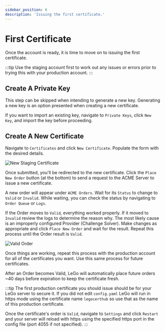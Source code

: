 ```yaml
---
sidebar_position: 6
description: 'Issuing the first certificate.'
---
```


# First Certificate

Once the account is ready, it is time to move on to issuing the first 
certificate.

:::tip
Use the staging account first to work out any issues or errors prior to 
trying this with your production account.
:::

## Create A Private Key

This step can be skipped when intending to generate a new key. 
Generating a new key is an option presented when creating a new 
certificate.

If you want to import an existing key, navigate to `Private Keys`, 
click `New Key`, and import the key before proceeding.

## Create A New Certificate

Navigate to `Certificates` and click `New Certificate`. Populate the 
form with the desired details.

![New Staging Certificate](/img/screenshots/certificate_staging_new.png)

Once submitted, you'll be redirected to the new certificate. Click the 
`Place New Order` button (at the bottom) to send a request to the ACME 
Server to issue a new certificate.

A new order will appear under `ACME Orders`. Wait for its `Status` to 
change to `Valid` or `Invalid`. While waiting, you can check the status 
by navigating to `Order Queue` or `Logs`.

If the Order moves to `Valid`, everything worked properly. If it moved 
to `Invalid` review the logs to determine the reason why. The most 
likely cause is an improperly configured Provider (Challenge Solver). 
Make changes as appropriate and click `Place New Order` and wait for 
the result. Repeat this process until the Order result is `Valid`.

![Valid Order](/img/screenshots/order_valid.png)

Once things are working, repeat this process with the production 
account for all of the certificates you want. Use this same process 
for future certificates.

After an Order becomes Valid, LeGo will automatically place future 
orders ~40 days before expiration to keep the certificate fresh.

:::tip
The first production certificate you should issue should be for your 
LeGo server to secure it. If you did not edit `config.yaml` LeGo will 
run in https mode using the certificate name `legocerthub` so use that
as the name of this production certificate.

Once the certificate's order is `Valid`, navigate to `Settings` and 
click `Restart` and your server will reload with https using the 
specified https port in the config file (port 4055 if not specified).
:::
